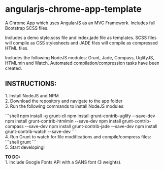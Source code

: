 angularjs-chrome-app-template
=============================

A Chrome App which uses AngularJS as an MVC Framework. Includes full Bootstrap SCSS files.

Includes a demo style.scss file and index.jade file as templates. SCSS files will compile as CSS stylesheets and JADE files will compile as compressed HTML files.

Includes the following NodeJS modules: Grunt, Jade, Compass, UglifyJS, HTMLmin and Watch. Automated compilation/compression tasks have been created.

<h2>INSTRUCTIONS:</h2>
<p>1. Install NodeJS and NPM
<br>2. Download the repository and navigate to the app folder
<br>3. Run the following commands to install NodeJS modules:
</p>
```shell
npm install -g grunt-cli
npm install grunt-contrib-uglify --save-dev
npm install grunt-contrib-htmlmin --save-dev
npm install grunt-contrib-compass --save-dev
npm install grunt-contrib-jade --save-dev
npm install grunt-contrib-watch --save-dev
```
<br>4. Run Grunt to watch for file modifications and compile/compress files:
```shell
grunt
```
<br>5. Start developing!

<b>TO DO:</b>
<br>1. Include Google Fonts API with a SANS font (3 weights).
